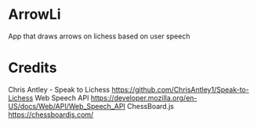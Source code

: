 # ArrowLi
App that draws arrows on lichess based on user speech
# Credits
Chris Antley - Speak to Lichess
https://github.com/ChrisAntley1/Speak-to-Lichess
Web Speech API
https://developer.mozilla.org/en-US/docs/Web/API/Web_Speech_API
ChessBoard.js
https://chessboardjs.com/
